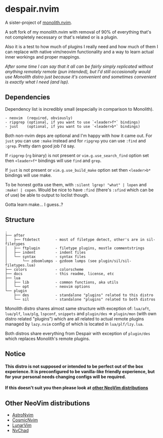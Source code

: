 # despair.nvim

A sister-project of [monolith.nvim](https://github.com/al1-ce/monolith.nvim).

A soft fork of my monolith.nvim with removal of 90% of everything that's not completely necessary or that's related or is a plugin.

Also it is a test to how much of plugins I really need and how much of them I can replace with native vim/neovim functionality and a way to learn actual inner workings and proper mappings.

*After some time I can say that it all can be fairly simply replicated without anything remotely remote (pun intended), but I'd still occasionally would use Monolith distro just because it's convenient and sometimes convenient is exactly what I need (and lsp).*

## Dependencies

Dependency list is incredibly small (especially in comparison to Monolith).

```
- neovim  (required, obviously)
- ripgrep (optional, if you want to use `<leader>f*` bindings)
- just    (optional, if you want to use `<leader>b*` bindings)
```

Both non-nvim deps are optional and I'm happy with how it came out. For `just` you can use `:make` instead and for `ripgrep` you can use `:find` and `:grep`. Pretty darn good job I'd say.

If `ripgrep` (`rg` binary) is not present or `vim.g.use_search_find` option set then `<leader>f*` bindings will use `find` and `grep`.

If `just` is not present or `vim.g.use_build_make` option set then `<leader>b*` bindings will use make.

To be honest gotta use them, with `:silent lgrep! "what" | lopen` and `:make! | copen`. Would be nice to have `:find` (there's `:sfind` which can be of use) be able to output to loclist though.

Gotta learn make... I guess..?

## Structure

```
.
├── after
│   ├── ftdetect       - most of filetype detect, other's are in sil-filetypes
│   ├── ftplugin       - filetype plugins, mostle commentstrings
│   ├── indent         - indent files
│   └── syntax         - syntax files
│       └── zdoomlumps - gzdoom lumps (see plugin/sil/sil-filetypes.lua)
├── colors             - colorscheme
├── docs               - this readme, license, etc
├── lua
│   ├── lib            - common functions, aka utils
│   └── opt            - neovim options
└── plugin
    ├── des            - standalone "plugins" related to this distro
    └── sil            - standalone "plugins" related to both distros
```

Monolith distro shares almost same structure with exception of: `lua/aft`, `lua/plf`, `lua/plg`, `lspconf`, `snippets` and `plugin/des` => `plugin/mon` (with own distro related "plugins") which are all related to actual remote plugins managed by `lazy.nvim` config of which is located in `lua/plf/lzy.lua`.

Both distros share everything from Despair with exception of `plugin/des` which replaces Monolith's remote plugins.

## Notice

#### This distro is not supposed or intended to be perfect out of the box experience. It is preconfigured to be vanilla-like friendly experience, but for your personal needs changing configs will be required.
#### If this doesn't suit you then please look at [other NeoVim distributions](#other-neovim-distributions)

## Other NeoVim distributions
- [AstroNvim](https://github.com/AstroNvim/AstroNvim)
- [CosmicNvim](https://github.com/CosmicNvim/CosmicNvim)
- [LunarVim](https://github.com/LunarVim/LunarVim)
- [NvChad](https://github.com/NvChad/NvChad)

